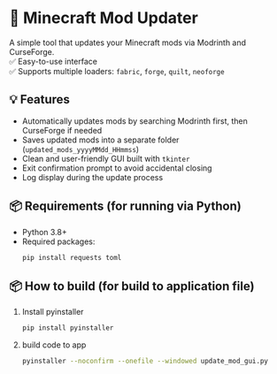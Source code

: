 # 🧰 Minecraft Mod Updater

A simple tool that updates your Minecraft mods via Modrinth and CurseForge.  
✅ Easy-to-use interface  
✅ Supports multiple loaders: `fabric`, `forge`, `quilt`, `neoforge`  

## 💡 Features

- Automatically updates mods by searching Modrinth first, then CurseForge if needed
- Saves updated mods into a separate folder (`updated_mods_yyyyMMdd_HHmmss`)
- Clean and user-friendly GUI built with `tkinter`
- Exit confirmation prompt to avoid accidental closing
- Log display during the update process

## 📦 Requirements (for running via Python)

- Python 3.8+
- Required packages:
  ```bash
  pip install requests toml

## 📦 How to build (for build to application file)
1. Install pyinstaller
    ```bash
    pip install pyinstaller
    ```
2. build code to app
    ```bash
    pyinstaller --noconfirm --onefile --windowed update_mod_gui.py
